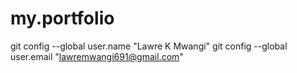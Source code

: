 # my.portfolio
git config --global user.name "Lawre K Mwangi"
git config --global user.email "lawremwangi691@gmail.com"
